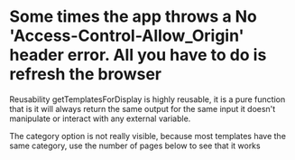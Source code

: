 # Some times the app throws a No 'Access-Control-Allow_Origin' header error. All you have to do is refresh the browser

Reusability
getTemplatesForDisplay is highly reusable, it is a pure function that is it will always return the same output for the same input
it doesn't manipulate or interact with any external variable.


The category option is not really visible, because most templates have the same category,
use the number of pages below to see that it works